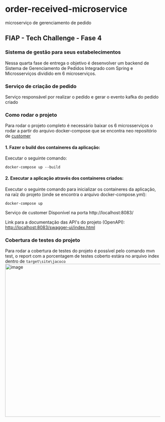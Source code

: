 # order-received-microservice
microserviço de gerenciamento de pedido


## FIAP - Tech Challenge - Fase 4

### Sistema de gestão para seus estabelecimentos

Nessa quarta fase de entrega o objetivo é desenvolver um backend de Sistema de Gerenciamento de Pedidos Integrado
com Spring e Microsserviços dividido em 6 microserviços.

### Serviço de criação de pedido  
Serviço responsável por realizar o pedido e gerar o evento kafka do pedido criado

### Como rodar o projeto
Para rodar o projeto completo é necessário baixar os 6 microsserviços o rodar a partir do arquivo docker-compose que se encontra neo repositório de [customer](https://github.com/MaiconFiuza/customer-microservice)

#### 1. Fazer o build dos containeres da aplicação:
Executar o seguinte comando:
    
    docker-compose up --build

#### 2. Executar a aplicação através dos containeres criados:
Executar o seguinte comando para inicializar os containeres da aplicação, na raíz do projeto (onde se encontra o arquivo docker-compose.yml):

    docker-compose up


Serviço de customer
Disponível na porta http://localhost:8083/

Link para a documentação das API's do projeto (OpenAPI):
[http://localhost:8083/swagger-ui/index.html](http://localhost:8080/swagger-ui/index.html)



### Cobertura de testes do projeto 
Para rodar a cobertura de testes do projeto é possível pelo comando mvn test, o report com a porcentagem de testes coberto estára no arquivo index dentro de `target\site\jacoco`
<img width="1224" height="497" alt="image" src="https://github.com/user-attachments/assets/0bfa37ab-183d-423e-8439-607d72751726" />




